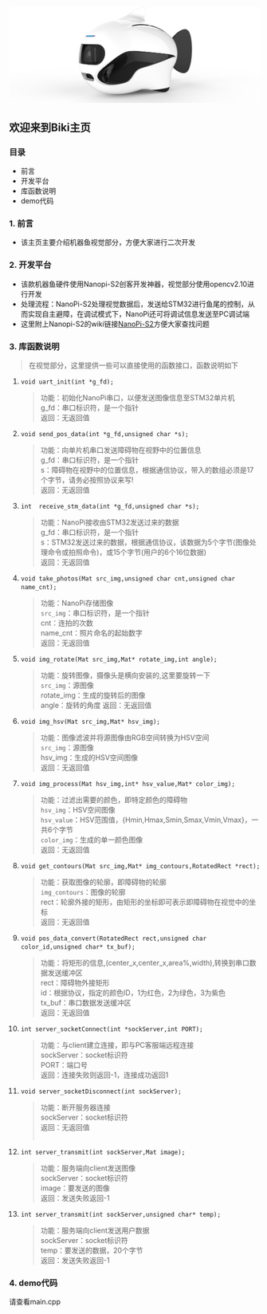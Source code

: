 ![img](/biki.png)

## 欢迎来到Biki主页<br>

### 目录

- 前言
- 开发平台
- 库函数说明
- demo代码

### 1. 前言
- 该主页主要介绍机器鱼视觉部分，方便大家进行二次开发<br>

### 2. 开发平台
- 该款机器鱼硬件使用Nanopi-S2创客开发神器，视觉部分使用opencv2.10进行开发<br>
- 处理流程：NanoPi-S2处理视觉数据后，发送给STM32进行鱼尾的控制，从而实现自主避障，在调试模式下，NanoPi还可将调试信息发送至PC调试端<br>
- 这里附上Nanopi-S2的wiki链接[NanoPi-S2](http://wiki.friendlyarm.com/wiki/index.php/NanoPi_S2/zh)方便大家查找问题

### 3. 库函数说明

>在视觉部分，这里提供一些可以直接使用的函数接口，函数说明如下

1. `void uart_init(int *g_fd);`

	>功能：初始化NanoPi串口，以便发送图像信息至STM32单片机<br>
	g_fd：串口标识符，是一个指针<br>
	返回：无返回值<br>
  
2. `void send_pos_data(int *g_fd,unsigned char *s);`

	>功能：向单片机串口发送障碍物在视野中的位置信息<br>
	g_fd：串口标识符，是一个指针<br>
	s：障碍物在视野中的位置信息，根据通信协议，带入的数组必须是17个字节，请务必按照协议来写!<br>
	返回：无返回值<br>
  
3. `int  receive_stm_data(int *g_fd,unsigned char *s);`

	>功能：NanoPi接收由STM32发送过来的数据<br>
	g_fd：串口标识符，是一个指针<br>
	s：STM32发送过来的数据，根据通信协议，该数据为5个字节(图像处理命令或拍照命令)，或15个字节(用户的6个16位数据)<br>
	返回：无返回值<br>
  
4. `void take_photos(Mat src_img,unsigned char cnt,unsigned char name_cnt);`

	>功能：NanoPi存储图像<br>
	`src_img`：串口标识符，是一个指针<br>
	cnt：连拍的次数<br>
	name_cnt：照片命名的起始数字<br>
	返回：无返回值<br>

5. `void img_rotate(Mat src_img,Mat* rotate_img,int angle);`
  
	>功能：旋转图像，摄像头是横向安装的,这里要旋转一下<br>
	`src_img`：源图像<br>
	rotate_img：生成的旋转后的图像<br>
	angle：旋转的角度
	返回：无返回值<br>

6. `void img_hsv(Mat src_img,Mat* hsv_img);`

	>功能：图像滤波并将源图像由RGB空间转换为HSV空间<br>
	`src_img`：源图像<br>
	hsv_img：生成的HSV空间图像<br>
	返回：无返回值<br>
  
7. `void img_process(Mat hsv_img,int* hsv_value,Mat* color_img);`

	>功能：过滤出需要的颜色，即特定颜色的障碍物<br>
	`hsv_img`：HSV空间图像<br>
	`hsv_value`：HSV范围值，{Hmin,Hmax,Smin,Smax,Vmin,Vmax}，一共6个字节<br>
	`color_img`：生成的单一颜色图像<br>
	返回：无返回值<br>
  
8. `void get_contours(Mat src_img,Mat* img_contours,RotatedRect *rect);`

	>功能：获取图像的轮廓，即障碍物的轮廓<br>
	`img_contours`：图像的轮廓<br>
	rect：轮廓外接的矩形，由矩形的坐标即可表示即障碍物在视觉中的坐标<br>
	返回：无返回值<br>
  
9. `void pos_data_convert(RotatedRect rect,unsigned char color_id,unsigned char* tx_buf);`

	>功能：将矩形的信息,(center_x,center_x,area%,width),转换到串口数据发送缓冲区<br>
	rect：障碍物外接矩形<br>
	id：根据协议，指定的颜色ID，1为红色，2为绿色，3为紫色<br>
	tx_buf：串口数据发送缓冲区<br>
	返回：无返回值<br>
  
10. `int server_socketConnect(int *sockServer,int PORT);`

	>功能：与client建立连接，即与PC客服端远程连接<br>
	sockServer：socket标识符<br>
	PORT：端口号<br>
	返回：连接失败则返回-1，连接成功返回1<br>
  
11. `void server_socketDisconnect(int sockServer);`

	>功能：断开服务器连接<br>
	sockServer：socket标识符<br>
	返回：无返回值<br>
  
12. `int server_transmit(int sockServer,Mat image);`
 
	>功能：服务端向client发送图像<br>
	sockServer：socket标识符<br>
	image：要发送的图像<br>
	返回：发送失败返回-1<br>
  
13. `int server_transmit(int sockServer,unsigned char* temp);`

	>功能：服务端向client发送用户数据<br>
	sockServer：socket标识符<br>
	temp：要发送的数据，20个字节<br>
	返回：发送失败返回-1<br>


### 4. demo代码

请查看main.cpp
